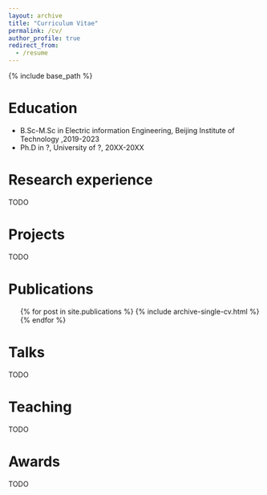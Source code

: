 ```yaml
---
layout: archive
title: "Curriculum Vitae"
permalink: /cv/
author_profile: true
redirect_from:
  - /resume
---
```

{% include base_path %}

Education
=========

* B.Sc-M.Sc in Electric information Engineering, Beijing Institute of Technology ,2019-2023
* Ph.D in ?, University of ?, 20XX-20XX

Research experience
===================
TODO
<!--
* Research Assistant, University of Illinois, Urbana-Champaign

  * Ph.D. Thesis: “Measurement of high-mass dimuon production for p+p and p+d collisions with 120 GeV proton beam at Fermilab”
  * Conducted data extraction, transformation, loading (ETL), and quantitative analysis using MySQL, CERN-ROOT (C++) and FORTRAN.
  * Enhanced and maintained Monte Carlo C++ code for modeling signal and background.
  * Improved the simulation which led to a reliable method for separating signal from background.
* Research Intern, University of Massachusetts, Dartmouth

  * Utilized FORTRAN 90 codebase to conduct simulations for understanding the hydrodynamics of giant molecular clouds (acknowledged in the group’s publication)
* Research Intern, Raman Reserach Institute, Bangalore

  * Implemented MATLAB code to replicate findings of an astrophysics research paper on non-thermal Sunyaev–Zel'dovich effect in clusters of galaxies.
-->
Projects
========
TODO
<!--
* Pneumonia detection from chest x-rays using Convolutional Neural Networks

  * Processed NIH chest x-ray dataset of dicom x-ray files and radiological report attributes.
  * Implemented computer vision deep neural network architecture to classify x-rays.
* Statistical analysis of housing prices and recession across US locations

  * Performed cleaning, transformation, and merging of Zillow’s housing data, university towns from Wikipedia, and GDP data from the US department of commerce using Pandas.
  * Utilized hypothesis testing via t-test to identify effect of recession in housing prices in university towns.
* Trolling, Aggression and Cyber-bullying Content Identification

  * Joint work with Sudhanshu Mishra and Shubhanshu Mishra
  * Used fine-tuning of multi-lingual transformer neural network with joint training training on different languages and joint labelling of multiple tasks.
  * Our approach came 2nd and 4th in 2 sub-tasks and 3rd in 4 of the 6 sub-tasks.
  * Code:  github.com/socialmediaie/TRAC2020
* Hate Speech Identification

  * Used fine-tuning of multi-lingual transformer neural networks, multi-task models and Back Translation.
  * Published in the Proceedings of the 11th annual meeting of the Forum for Information Retrieval Evaluation.
  * Extension of this work has been submitted to “Springer Nature Computer Science” journal.
  * Code:  [github.com/socialmediaie/MTML_HateSpeech]
-->

Publications
============

<ul>{% for post in site.publications %}
    {% include archive-single-cv.html %}
  {% endfor %}</ul>

Talks
=====

TODO
<!--
* [Probing the parton structure in nucleon and nuclei at SeaQuest](https://www.grc.org/photonuclear-reactions-conference/2018/)
  * Gordon Research Conference, Holderness, New Hampshire, Aug 2018.
* [Dark Photon Search with Drell-Yan-Like Process](https://ui.adsabs.harvard.edu/abs/2015APS..DNP.ND002P/abstract)
  * American Physics Society (Division of Nuclear Physics), Santa Fe, New Mexico, Oct 2015
-->
Teaching
========

TODO
<!--
* Fall 2012: PHYS 212 (Electricity and Magnetism)
* Spring 2013: PHYS 212 (Electricity and Magnetism)
* Summer 2013: PHYS 213 (Thermal Physics)
* Spring 2014: PHYS 575 (Particle Physics)
-->
Awards
======

TODO
<!--
* 2018, Puzzle Bang 2nd runner-up, Reflection & Projections, University of Illinois at Urbana-Champaign
* 2017, Felix T. Adler prize, University of Illinois at Urbana-Champaign
* 2012, Institute Silver medal, IIT Kharagpur
* 2012, Department gold medal, IIT Kharagpur
* 2012, Sharmila Bose memorial prize, IIT Kharagpur
* 2012, H.N. Bose memorial prize, IIT Kharagpur
* 2008-12, Inspire Scholarship, Department of Science & Technology, Govt. of India
-->

